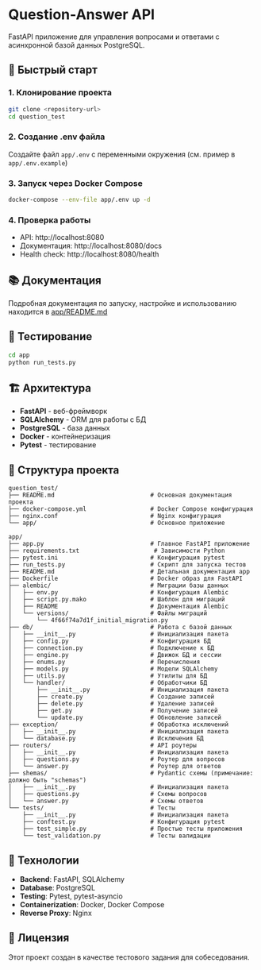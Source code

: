 # Question-Answer API

FastAPI приложение для управления вопросами и ответами с асинхронной базой данных PostgreSQL.

## 🚀 Быстрый старт

### 1. Клонирование проекта
```bash
git clone <repository-url>
cd question_test
```

### 2. Создание .env файла
Создайте файл `app/.env` с переменными окружения (см. пример в `app/.env.example`)

### 3. Запуск через Docker Compose
```bash
docker-compose --env-file app/.env up -d
```

### 4. Проверка работы
- API: http://localhost:8080
- Документация: http://localhost:8080/docs
- Health check: http://localhost:8080/health

## 📚 Документация

Подробная документация по запуску, настройке и использованию находится в [app/README.md](app/README.md)

## 🧪 Тестирование

```bash
cd app
python run_tests.py
```

## 🏗️ Архитектура

- **FastAPI** - веб-фреймворк
- **SQLAlchemy** - ORM для работы с БД
- **PostgreSQL** - база данных
- **Docker** - контейнеризация
- **Pytest** - тестирование

## 📁 Структура проекта

```
question_test/
├── README.md                           # Основная документация проекта
├── docker-compose.yml                  # Docker Compose конфигурация
├── nginx.conf                          # Nginx конфигурация
└── app/                                # Основное приложение
```

```
app/
├── app.py                              # Главное FastAPI приложение
├── requirements.txt                     # Зависимости Python
├── pytest.ini                          # Конфигурация pytest
├── run_tests.py                        # Скрипт для запуска тестов
├── README.md                           # Детальная документация app
├── Dockerfile                          # Docker образ для FastAPI
├── alembic/                            # Миграции базы данных
│   ├── env.py                          # Конфигурация Alembic
│   ├── script.py.mako                  # Шаблон для миграций
│   ├── README                          # Документация Alembic
│   └── versions/                       # Файлы миграций
│       └── 4f66f74a7d1f_initial_migration.py
├── db/                                 # Работа с базой данных
│   ├── __init__.py                     # Инициализация пакета
│   ├── config.py                       # Конфигурация БД
│   ├── connection.py                   # Подключение к БД
│   ├── engine.py                       # Движок БД и сессии
│   ├── enums.py                        # Перечисления
│   ├── models.py                       # Модели SQLAlchemy
│   ├── utils.py                        # Утилиты для БД
│   └── handler/                        # Обработчики БД
│       ├── __init__.py                 # Инициализация пакета
│       ├── create.py                   # Создание записей
│       ├── delete.py                   # Удаление записей
│       ├── get.py                      # Получение записей
│       └── update.py                   # Обновление записей
├── exception/                          # Обработка исключений
│   ├── __init__.py                     # Инициализация пакета
│   └── database.py                     # Исключения БД
├── routers/                            # API роутеры
│   ├── __init__.py                     # Инициализация пакета
│   ├── questions.py                    # Роутер для вопросов
│   └── answer.py                       # Роутер для ответов
├── shemas/                             # Pydantic схемы (примечание: должно быть "schemas")
│   ├── __init__.py                     # Инициализация пакета
│   ├── questions.py                    # Схемы вопросов
│   └── answer.py                       # Схемы ответов
└── tests/                              # Тесты
    ├── __init__.py                     # Инициализация пакета
    ├── conftest.py                     # Конфигурация pytest
    ├── test_simple.py                  # Простые тесты приложения
    └── test_validation.py              # Тесты валидации
```

## 🔧 Технологии

- **Backend**: FastAPI, SQLAlchemy
- **Database**: PostgreSQL
- **Testing**: Pytest, pytest-asyncio
- **Containerization**: Docker, Docker Compose
- **Reverse Proxy**: Nginx

## 📝 Лицензия

Этот проект создан в качестве тестового задания для собеседования.
